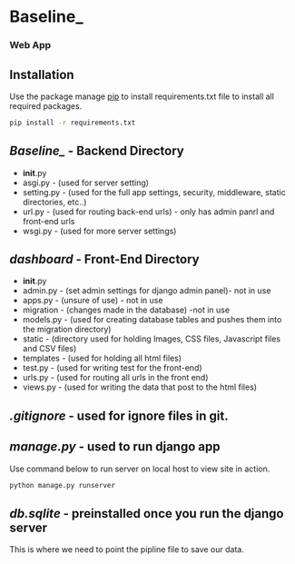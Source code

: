 # **Baseline_** 
### Web App 

## Installation
Use the package manage [pip](https://pip.pypa.io/en/stable/) to install requirements.txt file 
to install all required packages.
```bash
pip install -r requirements.txt
```

## ***Baseline_*** - Backend Directory
- __init__.py
- asgi.py - (used for server setting)
- setting.py - (used for the full app settings, security, middleware, static directories, etc..)
- url.py - (used for routing back-end urls) - only has admin panrl and front-end urls
- wsgi.py - (used for more server settings)

## ***dashboard*** - Front-End Directory
- __init__.py
- admin.py - (set admin settings for django admin panel)- not in use
- apps.py - (unsure of use) - not in use
- migration - (changes made in the database) -not in use
- models.py - (used for creating database tables and pushes them into the migration directory)
- static - (directory used for holding Images, CSS files, Javascript files and CSV files)
- templates - (used for holding all html files)
- test.py - (used for writing test for the front-end)
- urls.py - (used for routing all urls in the front end)
- views.py - (used for writing the data that post to the html files) 

## ***.gitignore*** - used for ignore files in git.

## ***manage.py*** - used to run django app
Use command below to run server on local host to view site in action.
```bash
python manage.py runserver
```

## ***db.sqlite*** - preinstalled once you run the django server
This is where we need to point the pipline file to save our data.
